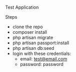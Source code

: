 Test Application

Steps

- clone the repo
- composer install
- php artisan migrate
- php artisan passport:install
- php artisan db:seed
- login with these credentials:
    - email: test@email.com
    - password: password
